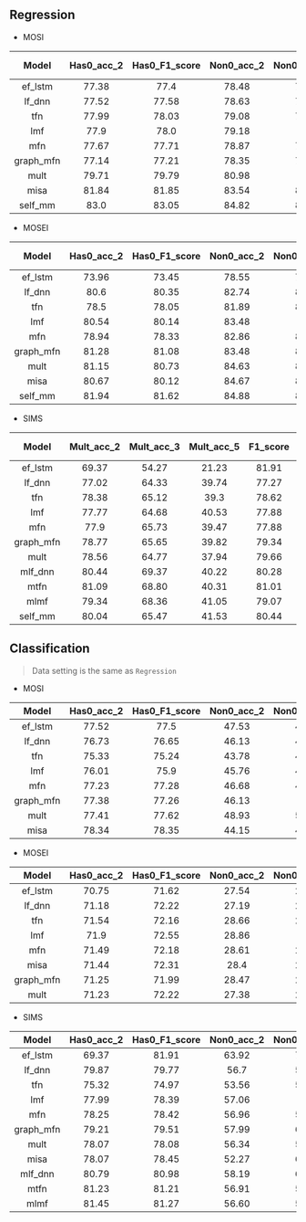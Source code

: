 ## Regression

- MOSI

| Model |Has0_acc_2 |Has0_F1_score |Non0_acc_2 |Non0_F1_score |Mult_acc_5 |Mult_acc_7 |MAE |Corr | Data Setting |
| :---: | :---: | :---: | :---: | :---: | :---: | :---: | :---: | :---: | :---: |
| ef_lstm |77.38 |77.4 |78.48 |78.44 |40.15 |35.39 |94.88 |66.9 | Aligned |
| lf_dnn |77.52 |77.58 |78.63 |78.63 |38.05 |34.52 |95.48 |65.84 | Unaligned |
| tfn |77.99 |78.03 |79.08 |79.06 |39.39 |34.46 |94.73 |67.33 | Unaligned |
| lmf |77.9 |78.0 |79.18 |79.2 |38.13 |33.82 |95.04 |65.1 | Unaligned |
| mfn |77.67 |77.71 |78.87 |78.85 |40.47 |35.83 |92.68 |67.02 | Aligned |
| graph_mfn |77.14 |77.21 |78.35 |78.35 |38.63 |34.64 |95.57 |64.86 | Aligned |
| mult |79.71 |79.79 |80.98 |81.0 |42.68 |36.91 |87.99 |70.22 | Unaligned |
| misa |81.84 |81.85 |83.54 |83.49 |47.08 |41.37 |77.65 |77.81 | Unaligned |
| self_mm |83.0 |83.05 |84.82 |84.81 |52.66 |46.07 |72.44 |78.92 | Unaligned |

- MOSEI

| Model |Has0_acc_2 |Has0_F1_score |Non0_acc_2 |Non0_F1_score |Mult_acc_5 |Mult_acc_7 |MAE |Corr | Data Setting|
| :---: | :---: | :---: | :---: | :---: | :---: | :---: | :---: | :---: | :---: |
| ef_lstm |73.96 |73.45 |78.55 |78.75 |51.76 |50.49 |59.28 |68.93 | Aligned |
| lf_dnn |80.6 |80.35 |82.74 |82.95 |51.97 |50.83 |58.02 |70.87 | Unaligned |
| tfn |78.5 |78.05 |81.89 |82.04 |53.1 |51.6 |57.26 |71.41 | Unaligned |
| lmf |80.54 |80.14 |83.48 |83.6 |52.99 |51.59 |57.57 |71.69 | Unaligned |
| mfn |78.94 |78.33 |82.86 |82.87 |52.76 |51.34 |57.33 |71.82 | Aligned |
| graph_mfn |81.28 |81.08 |83.48 |83.74 |52.69 |51.37 |57.45 |71.33 | Aligned |
| mult |81.15 |80.73 |84.63 |84.73 |54.18 |52.84 |55.93 |73.31 | Unaligned |
| misa |80.67 |80.12 |84.67 |84.68 |53.63 |52.05 |55.75 |75.15 | Unaligned |
| self_mm |81.94 |81.62 |84.88 |85.02 |56.06 |54.4 |53.46 |75.87 | Unaligned |

- SIMS

| Model |Mult_acc_2 |Mult_acc_3 |Mult_acc_5 |F1_score |MAE |Corr | Data Setting |
| :---: | :---: | :---: | :---: | :---: | :---: | :---: | :---: |
| ef_lstm |69.37 |54.27 |21.23 |81.91 |59.09 |2.74 | Unaligned |
| lf_dnn |77.02 |64.33 |39.74 |77.27 |44.63 |55.51 | Unaligned |
| tfn |78.38 |65.12 |39.3 |78.62 |43.22 |59.1 | Unaligned |
| lmf |77.77 |64.68 |40.53 |77.88 |44.12 |57.59 | Unaligned |
| mfn |77.9 |65.73 |39.47 |77.88 |43.49 |58.24 | Unaligned |
| graph_mfn |78.77 |65.65 |39.82 |79.34 |44.5 |57.84 | Unaligned |
| mult |78.56 |64.77 |37.94 |79.66 |45.32 |56.41 | Unaligned |
| mlf_dnn |80.44 |69.37 |40.22 |80.28 |39.58 |66.52 | Unaligned |
| mtfn |81.09 |68.80 |40.31 |81.01 |39.54 |66.58 | Unaligned |
| mlmf |79.34 |68.36 |41.05 |79.07 |40.91 |63.90 | Unaligned |
| self_mm |80.04 |65.47 |41.53 |80.44 |42.50 |59.52 | Unaligned |

## Classification
> Data setting is the same as `Regression`

- MOSI

| Model |Has0_acc_2 |Has0_F1_score |Non0_acc_2 |Non0_F1_score |Acc_3 |F1_score_3 |
| :---: | :---: | :---: | :---: | :---: | :---: | :---: |
| ef_lstm |77.52 |77.5 |47.53 |47.98 |75.04 |76.77 |
| lf_dnn |76.73 |76.65 |46.13 |45.63 |74.64 |76.28 |
| tfn |75.33 |75.24 |43.78 |42.01 |73.44 |75.02 |
| lmf |76.01 |75.9 |45.76 |45.18 |74.11 |75.72 |
| mfn |77.23 |77.28 |46.68 |46.57 |74.99 |76.76 |
| graph_mfn |77.38 |77.26 |46.13 |45.3 |75.34 |76.96 |
| mult |77.41 |77.62 |48.93 |50.57 |74.99 |76.91 |
| misa |78.34 |78.35 |44.15 |41.54 |76.3 |78.03 |

- MOSEI

| Model |Has0_acc_2 |Has0_F1_score |Non0_acc_2 |Non0_F1_score |Acc_3 |F1_score_3 |
| :---: | :---: | :---: | :---: | :---: | :---: | :---: |
| ef_lstm |70.75 |71.62 |27.54 |26.82 |65.86 |67.41 |
| lf_dnn |71.18 |72.22 |27.19 |25.72 |67.35 |70.05 |
| tfn |71.54 |72.16 |28.66 |28.57 |66.63 |69.34 |
| lmf |71.9 |72.55 |28.86 |28.8 |66.59 |68.31 |
| mfn |71.49 |72.18 |28.61 |28.52 |66.59 |68.86 |
| misa |71.44 |72.31 |28.4 |27.76 |67.63 |69.87 |
| graph_mfn |71.25 |71.99 |28.47 |28.17 |66.39 |68.78 |
| mult |71.23 |72.22 |27.38 |26.11 |67.04 |69.08 |

- SIMS

| Model |Has0_acc_2 |Has0_F1_score |Non0_acc_2 |Non0_F1_score |Acc_3 |F1_score_3 |
| :---: | :---: | :---: | :---: | :---: | :---: | :---: |
| ef_lstm |69.37 |81.91 |63.92 |77.99 |54.27 |70.35 |
| lf_dnn |79.87 |79.77 |56.7 |58.13 |70.2 |75.1 |
| tfn |75.32 |74.97 |53.56 |54.33 |65.95 |69.86 |
| lmf |77.99 |78.39 |57.06 |60.3 |66.87 |71.29 |
| mfn |78.25 |78.42 |56.96 |59.77 |67.57 |72.32 |
| graph_mfn |79.21 |79.51 |57.99 |61.31 |68.44 |73.46 |
| mult |78.07 |78.08 |56.34 |58.42 |68.27 |72.32 |
| misa |78.07 |78.45 |52.27 |60.54 |67.05 |73.11 |
| mlf_dnn |80.79 |80.98 |58.19 |60.85 |70.37 |74.8 |
| mtfn |81.23 |81.21 |56.91 |58.52 |70.28 |74.13 |
| mlmf |81.45 |81.27 |56.60 |57.54 |71.60 |72.74 |
